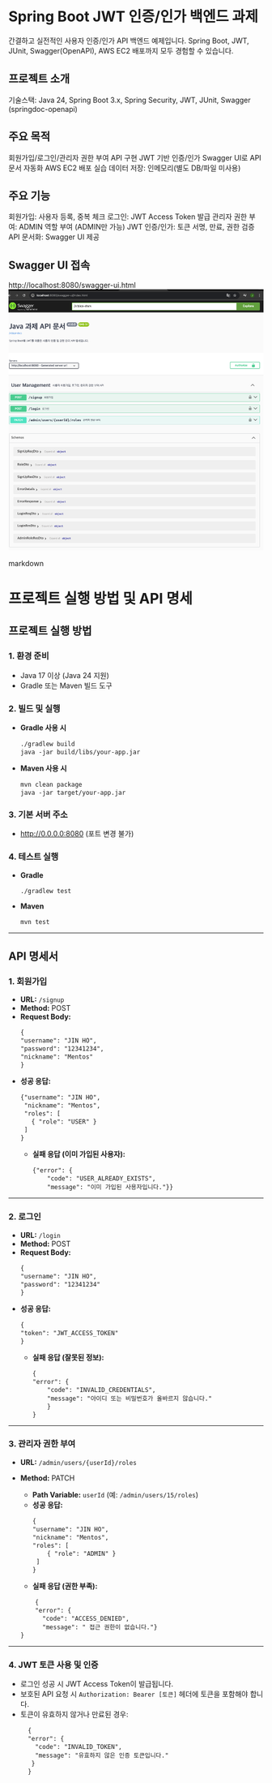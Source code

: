 # Spring Boot JWT 인증/인가 백엔드 과제

간결하고 실전적인 사용자 인증/인가 API 백엔드 예제입니다.
Spring Boot, JWT, JUnit, Swagger(OpenAPI), AWS EC2 배포까지 모두 경험할 수 있습니다.

## 프로젝트 소개
기술스택: Java 24, Spring Boot 3.x, Spring Security, JWT, JUnit, Swagger (springdoc-openapi)



## 주요 목적
회원가입/로그인/관리자 권한 부여 API 구현
JWT 기반 인증/인가
Swagger UI로 API 문서 자동화
AWS EC2 배포 실습
데이터 저장: 인메모리(별도 DB/파일 미사용)

## 주요 기능
회원가입: 사용자 등록, 중복 체크
로그인: JWT Access Token 발급
관리자 권한 부여: ADMIN 역할 부여 (ADMIN만 가능)
JWT 인증/인가: 토큰 서명, 만료, 권한 검증
API 문서화: Swagger UI 제공

## Swagger UI 접속
http://localhost:8080/swagger-ui.html
![img.png](img.png)

markdown
# 프로젝트 실행 방법 및 API 명세

## 프로젝트 실행 방법

### 1. 환경 준비

- Java 17 이상 (Java 24 지원)
- Gradle 또는 Maven 빌드 도구

### 2. 빌드 및 실행

- **Gradle 사용 시**
  ```
  ./gradlew build
  java -jar build/libs/your-app.jar
  ```

- **Maven 사용 시**
  ```
  mvn clean package
  java -jar target/your-app.jar
  ```

### 3. 기본 서버 주소
- http://0.0.0.0:8080 (포트 변경 불가)

### 4. 테스트 실행
- **Gradle**
  ```
  ./gradlew test
  ```

- **Maven**
  ```
  mvn test
  ```

---

## API 명세서

### 1. 회원가입

- **URL:** `/signup`
- **Method:** POST
- **Request Body:**
  ```
  {
  "username": "JIN HO",
  "password": "12341234",
  "nickname": "Mentos"
  }
  ```
- **성공 응답:**
  ```
  {"username": "JIN HO",
   "nickname": "Mentos",
   "roles": [
     { "role": "USER" }
   ]
  }
  ```
  - **실패 응답 (이미 가입된 사용자):**
    ```
    {"error": {
        "code": "USER_ALREADY_EXISTS",
        "message": "이미 가입된 사용자입니다."}}
    ```

---

### 2. 로그인

- **URL:** `/login`
- **Method:** POST
- **Request Body:**
  ```
  {
  "username": "JIN HO",
  "password": "12341234"
  }
  ```
- **성공 응답:**
  ```
  {
  "token": "JWT_ACCESS_TOKEN"
  }
  ```
  - **실패 응답 (잘못된 정보):**
    ```
    {
    "error": {
        "code": "INVALID_CREDENTIALS",
        "message": "아이디 또는 비밀번호가 올바르지 않습니다."
        }
    }
    ```

---

### 3. 관리자 권한 부여

- **URL:** `/admin/users/{userId}/roles`
- **Method:** PATCH
  - **Path Variable:** `userId` (예: `/admin/users/15/roles`)
  - **성공 응답:**
    ```
    {
    "username": "JIN HO",
    "nickname": "Mentos",
    "roles": [
        { "role": "ADMIN" }
     ]
    }
    ```
  - **실패 응답 (권한 부족):**
  
  ```
      {
      "error": {
        "code": "ACCESS_DENIED",
        "message": " 접근 권한이 없습니다."}
  }
    ```

---

### 4. JWT 토큰 사용 및 인증

- 로그인 성공 시 JWT Access Token이 발급됩니다.
- 보호된 API 요청 시 `Authorization: Bearer [토큰]` 헤더에 토큰을 포함해야 합니다.
- 토큰이 유효하지 않거나 만료된 경우:
  ```
    {
    "error": {
      "code": "INVALID_TOKEN",
      "message": "유효하지 않은 인증 토큰입니다."
     }
    }